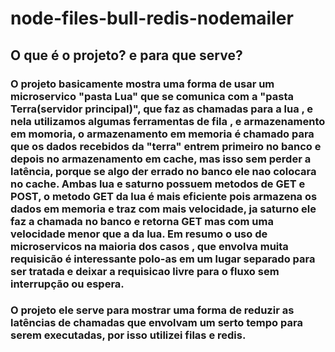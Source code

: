 # node-files-bull-redis-nodemailer


## O que é o projeto? e para que serve?

### O projeto basicamente mostra uma forma de usar um microservico "pasta Lua" que se comunica com a "pasta Terra(servidor principal)", que faz as chamadas para a lua , e nela utilizamos algumas ferramentas de fila , e armazenamento em momoria, o armazenamento em memoria é chamado para que os dados recebidos da "terra" entrem primeiro no banco e depois no armazenamento em cache, mas isso sem perder a latência, porque se algo der errado no banco ele nao colocara no cache. Ambas lua e saturno possuem metodos de GET e POST, o metodo GET da lua é mais eficiente pois armazena os dados em memoria e traz com mais velocidade, ja saturno ele faz a chamada no banco e retorna GET mas com uma velocidade menor que a da lua. Em resumo o uso de microservicos na maioria dos casos , que envolva muita requisicão é interessante polo-as em um lugar separado para ser tratada e deixar a requisicao livre para o fluxo sem interrupção ou espera.


### O projeto ele serve para mostrar uma forma de reduzir as latências de chamadas que envolvam um serto tempo para serem executadas, por isso utilizei filas e redis.
